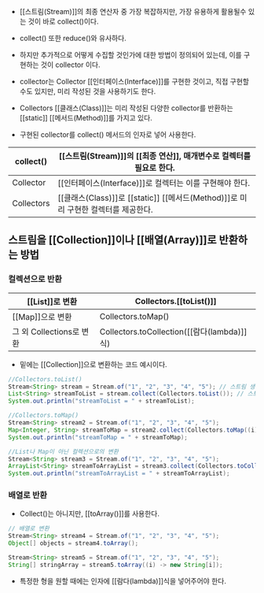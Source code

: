 - [[스트림(Stream)]]의 최종 연산자 중 가장 복잡하지만, 가장 유용하게 활용될수 있는 것이 바로 collect()이다. 
- collect() 또한 reduce()와 유사하다. 

- 하지만 추가적으로 어떻게 수집할 것인가에 대한 방법이 정의되어 있는데, 이를 구현하는 것이 collector 이다.

- collector는 Collector [[인터페이스(Interface)]]를 구현한 것이고, 직접 구현할 수도 있지만, 미리 작성된 것을 사용하기도 한다. 
- Collectors [[클래스(Class)]]는 미리 작성된 다양한 collector를 반환하는 [[static]] [[메서드(Method)]]를 가지고 있다.
- 구현된 collector를 collect() 메서드의 인자로 넣어 사용한다. 

| collect() | [[스트림(Stream)]]의 [[최종 연산]], 매개변수로 컬렉터를 필요로 한다. |
| ---- | ---- |
| Collector | [[인터페이스(Interface)]]로 컬렉터는 이를 구현해야 한다. |
| Collectors | [[클래스(Class)]]로 [[static]] [[메서드(Method)]]로 미리 구현한 컬렉터를 제공한다. |

## 스트림을 [[Collection]]이나 [[배열(Array)]]로 반환하는 방법

### 컬렉션으로 반환 

| [[List]]로 변환  | Collectors.[[toList()]] |
| ---- | ---- |
| [[Map]]으로 변환 | Collectors.toMap() |
| 그 외 Collections로 변환 | Collectors.toCollection([[람다(lambda)]]식) |
- 밑에는 [[Collection]]으로 변환하는 코드 예시이다.

```java
//Collectors.toList()
Stream<String> stream = Stream.of("1", "2", "3", "4", "5"); // 스트림 생성
List<String> streamToList = stream.collect(Collectors.toList()); // 스트림을 리스트로 변환
System.out.println("streamToList = " + streamToList);

//Collectors.toMap()
Stream<String> stream2 = Stream.of("1", "2", "3", "4", "5");
Map<Integer, String> streamToMap = stream2.collect(Collectors.toMap((i) -> Integer.parseInt(i), (i) -> "\""+(i)+"\""));
System.out.println("streamToMap = " + streamToMap);

//List나 Map이 아닌 컬렉션으로의 변환
Stream<String> stream3 = Stream.of("1", "2", "3", "4", "5");
ArrayList<String> streamToArrayList = stream3.collect(Collectors.toCollection(() -> new ArrayList<>()));
System.out.println("streamToArrayList = " + streamToArrayList);
```

### 배열로 반환

- Collect()는 아니지만, [[toArray()]]를 사용한다.

```java
// 배열로 변환
Stream<String> stream4 = Stream.of("1", "2", "3", "4", "5");
Object[] objects = stream4.toArray();

Stream<String> stream5 = Stream.of("1", "2", "3", "4", "5");
String[] stringArray = stream5.toArray((i) -> new String[i]);
```

- 특정한 형을 원할 때에는 인자에 [[람다(lambda)]]식을 넣어주어야 한다.